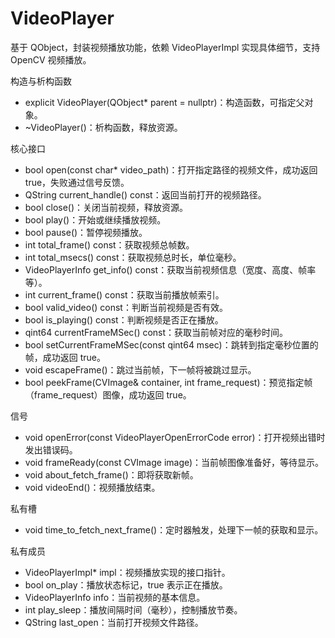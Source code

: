 # VideoPlayer

基于 QObject，封装视频播放功能，依赖 VideoPlayerImpl 实现具体细节，支持 OpenCV 视频播放。

构造与析构函数

- explicit VideoPlayer(QObject* parent = nullptr)：构造函数，可指定父对象。
- ~VideoPlayer()：析构函数，释放资源。

核心接口

- bool open(const char* video_path)：打开指定路径的视频文件，成功返回 true，失败通过信号反馈。
- QString current_handle() const：返回当前打开的视频路径。
- bool close()：关闭当前视频，释放资源。
- bool play()：开始或继续播放视频。
- bool pause()：暂停视频播放。
- int total_frame() const：获取视频总帧数。
- int total_msecs() const：获取视频总时长，单位毫秒。
- VideoPlayerInfo get_info() const：获取当前视频信息（宽度、高度、帧率等）。
- int current_frame() const：获取当前播放帧索引。
- bool valid_video() const：判断当前视频是否有效。
- bool is_playing() const：判断视频是否正在播放。
- qint64 currentFrameMSec() const：获取当前帧对应的毫秒时间。
- bool setCurrentFrameMSec(const qint64 msec)：跳转到指定毫秒位置的帧，成功返回 true。
- void escapeFrame()：跳过当前帧，下一帧将被跳过显示。
- bool peekFrame(CVImage& container, int frame_request)：预览指定帧（frame_request）图像，成功返回 true。

信号

- void openError(const VideoPlayerOpenErrorCode error)：打开视频出错时发出错误码。
- void frameReady(const CVImage image)：当前帧图像准备好，等待显示。
- void about_fetch_frame()：即将获取新帧。
- void videoEnd()：视频播放结束。

私有槽

- void time_to_fetch_next_frame()：定时器触发，处理下一帧的获取和显示。

私有成员

- VideoPlayerImpl* impl：视频播放实现的接口指针。
- bool on_play：播放状态标记，true 表示正在播放。
- VideoPlayerInfo info：当前视频的基本信息。
- int play_sleep：播放间隔时间（毫秒），控制播放节奏。
- QString last_open：当前打开视频文件路径。